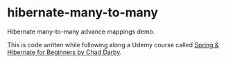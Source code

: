 # hibernate-many-to-many

Hibernate many-to-many advance mappings demo. 

This is code written while following along a Udemy course called [Spring & Hibernate for Beginners by Chad Darby](https://www.udemy.com/share/1000qY/).
